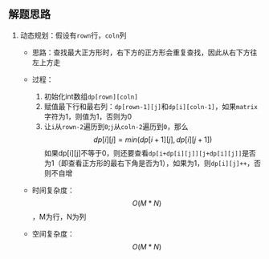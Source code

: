 ## 解题思路

1. 动态规划：假设有`rown`行，`coln`列
    + 思路：查找最大正方形时，右下方的正方形会重复查找，因此从右下方往左上方走
    + 过程：
        1. 初始化int数组`dp[rown][coln]`
        2. 赋值最下行和最右列：`dp[rown-1][j]`和`dp[i][coln-1]`，如果`matrix`字符为1，则值为1，否则为0
        3. 让`i`从`rown-2`遍历到`0`;`j`从`coln-2`遍历到`0`，那么
        $$dp[i][j] = min(dp[i+1][j], dp[i][j+1])$$
            如果dp[i][j]不等于0，则还要查看`dp[i+dp[i][j]][j+dp[i][j]]`是否为1（即查看正方形的最右下角是否为1），如果为1，则`dp[i][j]++`，否则不自增

    + 时间复杂度：$$O(M*N)$$，M为行，N为列
    + 空间复杂度：$$O(M*N)$$